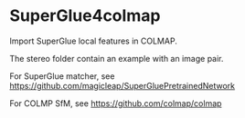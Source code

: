 # SuperGlue4colmap

Import SuperGlue local features in COLMAP.

The stereo folder contain an example with an image pair.

For SuperGlue matcher, see https://github.com/magicleap/SuperGluePretrainedNetwork

For COLMP SfM, see https://github.com/colmap/colmap
